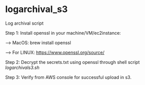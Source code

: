 # logarchival_s3

Log archival script


Step 1: Install openssl in your machine/VM/ec2instance:

--> MacOS: brew install openssl

--> For LINUX: https://www.openssl.org/source/ 

Step 2: Decrypt the secrets.txt using openssl through shell script *logarchivals3.sh*

Step 3: Verify from AWS console for successful upload in s3.
